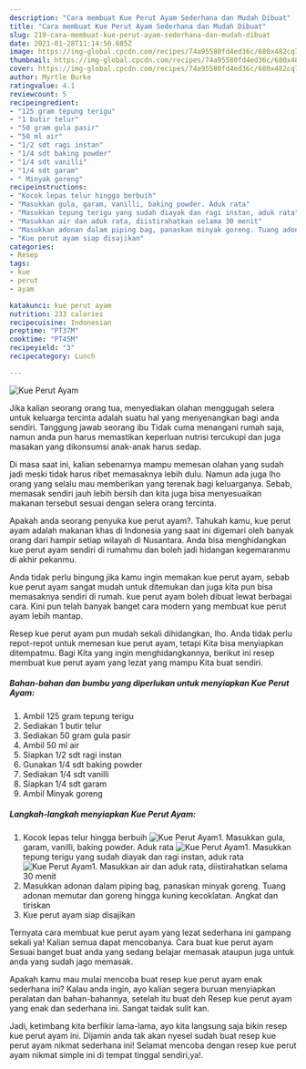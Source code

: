 ```yaml
---
description: "Cara membuat Kue Perut Ayam Sederhana dan Mudah Dibuat"
title: "Cara membuat Kue Perut Ayam Sederhana dan Mudah Dibuat"
slug: 219-cara-membuat-kue-perut-ayam-sederhana-dan-mudah-dibuat
date: 2021-01-28T11:14:50.685Z
image: https://img-global.cpcdn.com/recipes/74a95580fd4ed36c/680x482cq70/kue-perut-ayam-foto-resep-utama.jpg
thumbnail: https://img-global.cpcdn.com/recipes/74a95580fd4ed36c/680x482cq70/kue-perut-ayam-foto-resep-utama.jpg
cover: https://img-global.cpcdn.com/recipes/74a95580fd4ed36c/680x482cq70/kue-perut-ayam-foto-resep-utama.jpg
author: Myrtle Burke
ratingvalue: 4.1
reviewcount: 5
recipeingredient:
- "125 gram tepung terigu"
- "1 butir telur"
- "50 gram gula pasir"
- "50 ml air"
- "1/2 sdt ragi instan"
- "1/4 sdt baking powder"
- "1/4 sdt vanilli"
- "1/4 sdt garam"
- " Minyak goreng"
recipeinstructions:
- "Kocok lepas telur hingga berbuih"
- "Masukkan gula, garam, vanilli, baking powder. Aduk rata"
- "Masukkan tepung terigu yang sudah diayak dan ragi instan, aduk rata"
- "Masukkan air dan aduk rata, diistirahatkan selama 30 menit"
- "Masukkan adonan dalam piping bag, panaskan minyak goreng. Tuang adonan memutar dan goreng hingga kuning kecoklatan. Angkat dan tiriskan"
- "Kue perut ayam siap disajikan"
categories:
- Resep
tags:
- kue
- perut
- ayam

katakunci: kue perut ayam 
nutrition: 233 calories
recipecuisine: Indonesian
preptime: "PT37M"
cooktime: "PT45M"
recipeyield: "3"
recipecategory: Lunch

---
```



![Kue Perut Ayam](https://img-global.cpcdn.com/recipes/74a95580fd4ed36c/680x482cq70/kue-perut-ayam-foto-resep-utama.jpg)

Jika kalian seorang orang tua, menyediakan olahan menggugah selera untuk keluarga tercinta adalah suatu hal yang menyenangkan bagi anda sendiri. Tanggung jawab seorang ibu Tidak cuma menangani rumah saja, namun anda pun harus memastikan keperluan nutrisi tercukupi dan juga masakan yang dikonsumsi anak-anak harus sedap.

Di masa  saat ini, kalian sebenarnya mampu memesan olahan yang sudah jadi meski tidak harus ribet memasaknya lebih dulu. Namun ada juga lho orang yang selalu mau memberikan yang terenak bagi keluarganya. Sebab, memasak sendiri jauh lebih bersih dan kita juga bisa menyesuaikan makanan tersebut sesuai dengan selera orang tercinta. 



Apakah anda seorang penyuka kue perut ayam?. Tahukah kamu, kue perut ayam adalah makanan khas di Indonesia yang saat ini digemari oleh banyak orang dari hampir setiap wilayah di Nusantara. Anda bisa menghidangkan kue perut ayam sendiri di rumahmu dan boleh jadi hidangan kegemaranmu di akhir pekanmu.

Anda tidak perlu bingung jika kamu ingin memakan kue perut ayam, sebab kue perut ayam sangat mudah untuk ditemukan dan juga kita pun bisa memasaknya sendiri di rumah. kue perut ayam boleh dibuat lewat berbagai cara. Kini pun telah banyak banget cara modern yang membuat kue perut ayam lebih mantap.

Resep kue perut ayam pun mudah sekali dihidangkan, lho. Anda tidak perlu repot-repot untuk memesan kue perut ayam, tetapi Kita bisa menyiapkan ditempatmu. Bagi Kita yang ingin menghidangkannya, berikut ini resep membuat kue perut ayam yang lezat yang mampu Kita buat sendiri.

<!--inarticleads1-->

##### Bahan-bahan dan bumbu yang diperlukan untuk menyiapkan Kue Perut Ayam:

1. Ambil 125 gram tepung terigu
1. Sediakan 1 butir telur
1. Sediakan 50 gram gula pasir
1. Ambil 50 ml air
1. Siapkan 1/2 sdt ragi instan
1. Gunakan 1/4 sdt baking powder
1. Sediakan 1/4 sdt vanilli
1. Siapkan 1/4 sdt garam
1. Ambil  Minyak goreng




<!--inarticleads2-->

##### Langkah-langkah menyiapkan Kue Perut Ayam:

1. Kocok lepas telur hingga berbuih
<img src="https://img-global.cpcdn.com/steps/835d0788176bbc73/160x128cq70/kue-perut-ayam-langkah-memasak-1-foto.jpg" alt="Kue Perut Ayam">1. Masukkan gula, garam, vanilli, baking powder. Aduk rata
<img src="https://img-global.cpcdn.com/steps/0f08562592f93129/160x128cq70/kue-perut-ayam-langkah-memasak-2-foto.jpg" alt="Kue Perut Ayam">1. Masukkan tepung terigu yang sudah diayak dan ragi instan, aduk rata
<img src="https://img-global.cpcdn.com/steps/ac1984ed99b59b88/160x128cq70/kue-perut-ayam-langkah-memasak-3-foto.jpg" alt="Kue Perut Ayam">1. Masukkan air dan aduk rata, diistirahatkan selama 30 menit
1. Masukkan adonan dalam piping bag, panaskan minyak goreng. Tuang adonan memutar dan goreng hingga kuning kecoklatan. Angkat dan tiriskan
1. Kue perut ayam siap disajikan




Ternyata cara membuat kue perut ayam yang lezat sederhana ini gampang sekali ya! Kalian semua dapat mencobanya. Cara buat kue perut ayam Sesuai banget buat anda yang sedang belajar memasak ataupun juga untuk anda yang sudah jago memasak.

Apakah kamu mau mulai mencoba buat resep kue perut ayam enak sederhana ini? Kalau anda ingin, ayo kalian segera buruan menyiapkan peralatan dan bahan-bahannya, setelah itu buat deh Resep kue perut ayam yang enak dan sederhana ini. Sangat taidak sulit kan. 

Jadi, ketimbang kita berfikir lama-lama, ayo kita langsung saja bikin resep kue perut ayam ini. Dijamin anda tak akan nyesel sudah buat resep kue perut ayam nikmat sederhana ini! Selamat mencoba dengan resep kue perut ayam nikmat simple ini di tempat tinggal sendiri,ya!.

